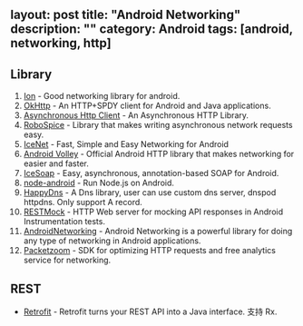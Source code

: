 layout: post
title: "Android Networking"
description: ""
category: Android
tags: [android, networking, http]
---

## Library

1.  [Ion](https://github.com/koush/ion) - Good networking library for android.
2.  [OkHttp](https://github.com/square/okhttp) - An HTTP+SPDY client for Android and Java applications.
3.  [Asynchronous Http Client](https://github.com/loopj/android-async-http) - An Asynchronous HTTP Library.
4.  [RoboSpice](https://github.com/stephanenicolas/robospice) - Library that makes writing asynchronous network requests easy.
5.  [IceNet](https://github.com/anton46/IceNet) - Fast, Simple and Easy Networking for Android
6.  [Android Volley](https://developer.android.com/training/volley/index.html) - Official Android HTTP library that makes networking for easier and faster.
7.  [IceSoap](https://github.com/AlexGilleran/IceSoap) - Easy, asynchronous, annotation-based SOAP for Android.
8.  [node-android](https://github.com/InstantWebP2P/node-android) - Run Node.js on Android.
9.  [HappyDns](https://github.com/qiniu/happy-dns-android) - A Dns library, user can use custom dns server, dnspod httpdns. Only support A record.
10.  [RESTMock](https://github.com/andrzejchm/RESTMock) - HTTP Web server for mocking API responses in Android Instrumentation tests.
11.  [AndroidNetworking](https://github.com/amitshekhariitbhu/Fast-Android-Networking) - Android Networking is a powerful library for doing any type of networking in Android applications.
12.  [Packetzoom](https://packetzoom.com/blog/introducing-http-optimizer-and-analytics-service.html) - SDK for optimizing HTTP requests and free analytics service for networking.

## REST

- [Retrofit](http://square.github.io/retrofit/) - Retrofit turns your REST API into a Java interface. 支持 Rx.
